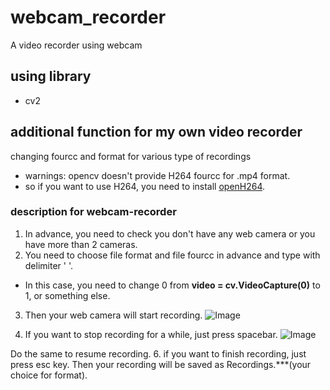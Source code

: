 # webcam_recorder
A video recorder using webcam

## using library
* cv2

## additional function for my own video recorder
changing fourcc and format for various type of recordings

* warnings: opencv doesn't provide H264 fourcc for .mp4 format.
* so if you want to use H264, you need to install [openH264](https://github.com/cisco/openh264).

### description for webcam-recorder
1. In advance, you need to check you don't have any web camera or you have more than 2 cameras.
2. You need to choose file format and file fourcc in advance and type with delimiter ' '.
* In this case, you need to change 0 from **video = cv.VideoCapture(0)** to 1, or something else.
3. Then your web camera will start recording.
  ![Image](https://github.com/user-attachments/assets/23c5b276-6f88-4175-a714-558a6413722c)


4. If you want to stop recording for a while, just press spacebar.
  ![Image](https://github.com/user-attachments/assets/6cbc10d8-e901-4e70-9f1a-4d61fd1b57c8)

Do the same to resume recording.
6. if you want to finish recording, just press esc key. Then your recording will be saved as Recordings.***(your choice for format).

##
